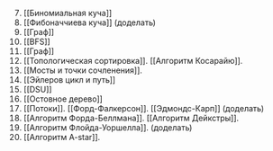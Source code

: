 7) [[Биномиальная куча]]
8) [[Фибоначчиева куча]] (доделать)
9) [[Граф]]
10) [[BFS]]
11) [[Граф]]
12) [[Топологическая сортировка]]. [[Алгоритм Косарайю]].
13) [[Мосты и точки сочленения]]. 
14) [[Эйлеров цикл и путь]]
15) [[DSU]]
16) [[Остовное дерево]]
17) [[Потоки]]. [[Форд-Фалкерсон]]. [[Эдмондс-Карп]] (доделать)
18) [[Алгоритм Форда-Беллмана]]. [[Алгоритм Дейкстры]].
19) [[Алгоритм Флойда-Уоршелла]]. (доделать)
20) [[Алгоритм A-star]].